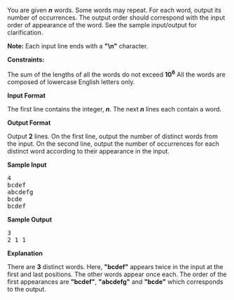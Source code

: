 You are given ***n*** words. Some words may repeat. For each word, output its number of occurrences. The output order should correspond with the input order of appearance of the word. See the sample input/output for clarification.

**Note:** Each input line ends with a **"\n"** character.

**Constraints:**

The sum of the lengths of all the words do not exceed **10<sup>6<sup>**
All the words are composed of lowercase English letters only.

**Input Format**

The first line contains the integer, ***n***.
The next ***n*** lines each contain a word.

**Output Format**

Output **2** lines.
On the first line, output the number of distinct words from the input.
On the second line, output the number of occurrences for each distinct word according to their appearance in the input.

**Sample Input**

<pre>4   
bcdef    
abcdefg  
bcde   
bcdef</pre>

**Sample Output**

<pre>
3  
2 1 1</pre>

**Explanation**

There are **3** distinct words. Here, **"bcdef"** appears twice in the input at the first and last positions. 
The other words appear once each. The order of the first appearances are **"bcdef"**, **"abcdefg"** and **"bcde"** 
which corresponds to the output.